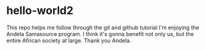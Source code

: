 # hello-world2
This repo helps me follow through the git and github tutorial 
I'm enjoying the Andela Samasource program.
I think it's gonna benefit not only us, but the entire African society at large.
Thank you Andela.
